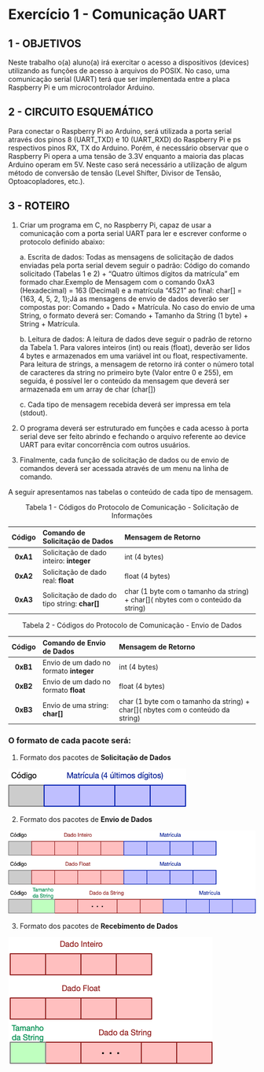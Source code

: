 # Exercício 1 - Comunicação UART

## 1 - OBJETIVOS

Neste trabalho o(a) aluno(a) irá exercitar o acesso a dispositivos (devices) utilizando as funções de acesso à arquivos do POSIX. No caso, uma comunicação serial (UART) terá que ser implementada entre a placa Raspberry Pi e um microcontrolador Arduino.

## 2 - CIRCUITO ESQUEMÁTICO

Para conectar o Raspberry Pi ao Arduino, será utilizada a porta serial através dos pinos 8 (UART_TXD) e 10 (UART_RXD) do Raspberry Pi e ps respectivos pinos RX, TX do Arduino. Porém, é necessário observar que o Raspberry Pi opera a uma tensão de 3.3V enquanto a maioria das placas Arduino operam em 5V. Neste caso será necessário a utilização de algum método de conversão de tensão (Level Shifter, Divisor de Tensão, Optoacopladores, etc.).

## 3 - ROTEIRO

1. Criar um programa em C, no Raspberry Pi, capaz de usar a comunicação com a porta serial UART para ler e escrever conforme o protocolo definido abaixo:  

   a. Escrita de dados: Todas as mensagens de solicitação de dados enviadas pela porta serial devem seguir o padrão: Código do comando solicitado (Tabelas 1 e 2) + “Quatro últimos dígitos da matrícula” em formado char.Exemplo de Mensagem com o comando 0xA3 (Hexadecimal) = 163 (Decimal) e a matrícula “4521” ao final: char[] = {163, 4, 5, 2, 1};Já as mensagens de envio de dados deverão ser compostas por: Comando + Dado + Matrícula. No caso do envio de uma String, o formato deverá ser: Comando + Tamanho da String (1 byte) + String + Matrícula. 

   b. Leitura de dados: A leitura de dados deve seguir o padrão de retorno da Tabela 1. Para valores inteiros (int) ou reais (float), deverão ser lidos 4 bytes e armazenados em uma variável int ou float, respectivamente. Para leitura de strings, a mensagem de retorno irá conter o número total de caracteres da string no primeiro byte (Valor entre 0 e 255), em seguida, é possível ler o conteúdo da mensagem que deverá ser armazenada em um array de char (char[])  

   c. Cada tipo de mensagem recebida deverá ser impressa em tela (stdout).  

2. O programa deverá ser estruturado em funções e cada acesso à porta serial deve ser feito abrindo e fechando o arquivo referente ao device UART para evitar concorrência com outros usuários.

3. Finalmente, cada função de solicitação de dados ou de envio de comandos deverá ser acessada através de um menu na linha de comando.

A seguir apresentamos nas tabelas o conteúdo de cada tipo de mensagem.

<p style="text-align: center;">Tabela 1 - Códigos do Protocolo de Comunicação - Solicitação de Informações</p>

| Código |	Comando de Solicitação de Dados |	Mensagem de Retorno |
|:-:|:--|:--|
| **0xA1** |	Solicitação de dado inteiro: **integer** | int (4 bytes) |
| **0xA2** |	Solicitação de dado real: **float**	| float (4 bytes) |
| **0xA3** |	Solicitação de dado do tipo string: **char[]** | char (1 byte com o tamanho da string) + char[]( nbytes com o conteúdo da string) |
 
<p style="text-align: center;">Tabela 2 - Códigos do Protocolo de Comunicação - Envio de Dados</p>

| Código |	Comando de Envio de Dados | Mensagem de Retorno
|:-:|:--|:--|
| **0xB1** |	Envio de um dado no formato **integer**	| int (4 bytes)
| **0xB2** |	Envio de um dado no formato **float** | float (4 bytes)
| **0xB3** |	Envio de uma string: **char[]**	| char (1 byte com o tamanho da string) + char[]( nbytes com o conteúdo da string)

### O formato de cada pacote será:

1. Formato dos pacotes de **Solicitação de Dados**

![Pacode de Solicitação](imagens/pacote_solicita_dados.png)

2. Formato dos pacotes de **Envio de Dados**

![Pacode de Envio](imagens/pacote_envia_dados.png)

3. Formato dos pacotes de **Recebimento de Dados**

![Pacode de Recebimento](imagens/pacote_respostas.png)

